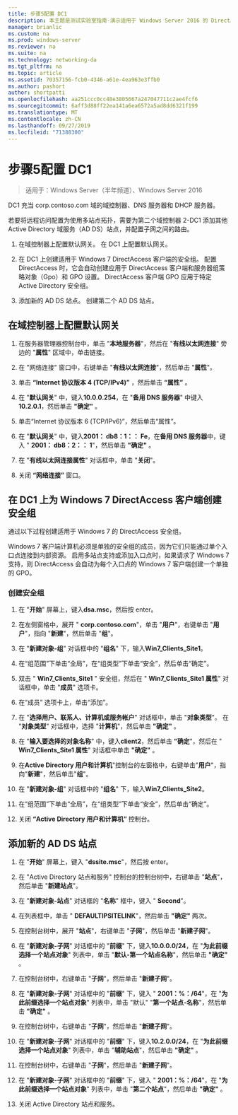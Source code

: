 ```yaml
---
title: 步骤5配置 DC1
description: 本主题是测试实验室指南-演示适用于 Windows Server 2016 的 DirectAccess 多站点部署的一部分
manager: brianlic
ms.custom: na
ms.prod: windows-server
ms.reviewer: na
ms.suite: na
ms.technology: networking-da
ms.tgt_pltfrm: na
ms.topic: article
ms.assetid: 70357156-fcb0-4346-a61e-4ea963e3ffb0
ms.author: pashort
author: shortpatti
ms.openlocfilehash: aa251ccc0cc48e3805667a247047711c2ae4fcf6
ms.sourcegitcommit: 6aff3d88ff22ea141a6ea6572a5ad8dd6321f199
ms.translationtype: MT
ms.contentlocale: zh-CN
ms.lasthandoff: 09/27/2019
ms.locfileid: "71388300"
---
```

# <a name="step-5-configure-dc1"></a>步骤5配置 DC1

>适用于：Windows Server（半年频道）、Windows Server 2016

DC1 充当 corp.contoso.com 域的域控制器、DNS 服务器和 DHCP 服务器。  
  
若要将远程访问配置为使用多站点拓扑，需要为第二个域控制器 2-DC1 添加其他 Active Directory 域服务（AD DS）站点，并配置子网之间的路由。  
  
1. 在域控制器上配置默认网关。 在 DC1 上配置默认网关。  
  
2. 在 DC1 上创建适用于 Windows 7 DirectAccess 客户端的安全组。 配置 DirectAccess 时，它会自动创建应用于 DirectAccess 客户端和服务器组策略对象（Gpo）和 GPO 设置。 DirectAccess 客户端 GPO 应用于特定 Active Directory 安全组。  
  
3. 添加新的 AD DS 站点。 创建第二个 AD DS 站点。  
  
## <a name="to-configure-the-default-gateway-on-the-domain-controller"></a>在域控制器上配置默认网关  
  
1.  在服务器管理器控制台中，单击 "**本地服务器**"，然后在 "**有线以太网连接**" 旁边的 "**属性**" 区域中，单击链接。  
  
2.  在 "网络连接" 窗口中，右键单击 "**有线以太网连接**"，然后单击 "**属性**"。  
  
3.  单击 **“Internet 协议版本 4 (TCP/IPv4)”** ，然后单击 **“属性”** 。  
  
4.  在 "**默认网关**" 中，键入**10.0.0.254**，在 "**备用 DNS 服务器**" 中键入**10.2.0.1**，然后单击 **"确定"** 。  
  
5.  单击“Internet 协议版本 6 (TCP/IPv6)”，然后单击“属性”。  
  
6.  在 "**默认网关**" 中，键入**2001： db8：1：： Fe**，在**备用 DNS 服务器**中，键入 " **2001： db8：2：： 1**"，然后单击 **"确定"** 。  
  
7.  在 "**有线以太网连接属性**" 对话框中，单击 "**关闭**"。  
  
8.  关闭 **“网络连接”** 窗口。  
  
## <a name="create-security-groups-for-windows-7-directaccess-clients-on-dc1"></a>在 DC1 上为 Windows 7 DirectAccess 客户端创建安全组  
通过以下过程创建适用于 Windows 7 的 DirectAccess 安全组。  
  
 Windows 7 客户端计算机必须是单独的安全组的成员，因为它们只能通过单个入口点连接到内部资源。 启用多站点支持或添加入口点时，如果请求了 Windows 7 支持，则 DirectAccess 会自动为每个入口点的 Windows 7 客户端创建一个单独的 GPO。  
  
### <a name="create-security-groups"></a>创建安全组  
  
1.  在 "**开始**" 屏幕上，键入**dsa.msc**，然后按 enter。  
  
2.  在左侧窗格中，展开 " **corp.contoso.com**"，单击 "**用户**"，右键单击 "**用户**"，指向 "**新建**"，然后单击 "**组**"。  
  
3.  在 "**新建对象-组**" 对话框中的 "**组名**" 下，输入**Win7_Clients_Site1**。  
  
4.  在“组范围”下单击“全局”，在“组类型”下单击“安全”，然后单击“确定”。  
  
5.  双击 " **Win7_Clients_Site1** " 安全组，然后在 " **Win7_Clients_Site1 属性**" 对话框中，单击 "**成员**" 选项卡。  
  
6.  在“成员” 选项卡上，单击“添加”。  
  
7.  在 "**选择用户、联系人、计算机或服务帐户**" 对话框中，单击 "**对象类型**"。 在 "**对象类型**" 对话框中，选择 "**计算机**"，然后单击 **"确定"** 。  
  
8.  在 "**输入要选择的对象名称**" 中，键入**client2**，然后单击 **"确定**"，然后在 " **Win7_Clients_Site1 属性**" 对话框中单击 **"确定"** 。  
  
9. 在**Active Directory 用户和计算机**"控制台的左窗格中，右键单击"**用户**"，指向"**新建**"，然后单击"**组**"。  
  
10. 在 "**新建对象-组**" 对话框中的 "**组名**" 下，输入**Win7_Clients_Site2**。  
  
11. 在“组范围”下单击“全局”，在“组类型”下单击“安全”，然后单击“确定”。  
  
12. 关闭 **“Active Directory 用户和计算机”** 控制台。  
  
## <a name="to-add-a-new-ad-ds-site"></a>添加新的 AD DS 站点  
  
1.  在 "**开始**" 屏幕上，键入 "**dssite.msc**"，然后按 enter。  
  
2.  在 "Active Directory 站点和服务" 控制台的控制台树中，右键单击 "**站点**"，然后单击 "**新建站点**"。  
  
3.  在 "**新建对象-站点**" 对话框的 "**名称**" 框中，键入 " **Second**"。  
  
4.  在列表框中，单击 " **DEFAULTIPSITELINK**"，然后单击 **"确定"** 两次。  
  
5.  在控制台树中，展开 "**站点**"，右键单击 "**子网**"，然后单击 "**新建子网**"。  
  
6.  在 "**新建对象-子网**" 对话框中的 "**前缀**" 下，键入**10.0.0.0/24**，在 "**为此前缀选择一个站点对象**" 列表中，单击 "**默认-第一个站点名称**"，然后单击 **"确定"** 。  
  
7.  在控制台树中，右键单击 "**子网**"，然后单击 "**新建子网**"。  
  
8.  在 "**新建对象-子网**" 对话框中的 "**前缀**" 下，键入 " **2001：%：/64**"，在 "**为此前缀选择一个站点对象**" 列表中，单击 "默认" "**第一个站点-名称**"，然后单击 **"确定"** 。  
  
9. 在控制台树中，右键单击 "**子网**"，然后单击 "**新建子网**"。  
  
10. 在 "**新建对象-子网**" 对话框中的 "**前缀**" 下，键入**10.2.0.0/24**，在 "**为此前缀选择一个站点对象**" 列表中，单击 "**辅助站点**"，然后单击 **"确定"** 。  
  
11. 在控制台树中，右键单击 "**子网**"，然后单击 "**新建子网**"。  
  
12. 在 "**新建对象-子网**" 对话框中的 "**前缀**" 下，键入 " **2001：%：/64**"，在 "**为此前缀选择一个站点对象**" 列表中，单击 "**第二个站点**"，然后单击 **"确定"** 。  
  
13. 关闭 Active Directory 站点和服务。  
  



